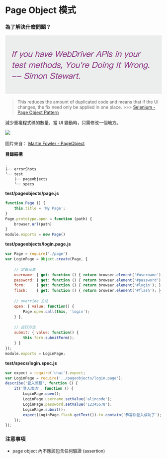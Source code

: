 # Page Object 模式

### 為了解決什麼問題？

![](assets/simon-stewart-said.png)

> This reduces the amount of duplicated code and means that if the UI changes, the fix need only be applied in one place. >>> [Selenium - Page Object Pattern](https://github.com/SeleniumHQ/selenium/wiki/PageObjects)

減少重複程式碼的數量，當 UI 變動時，只需修改一個地方。

![](https://martinfowler.com/bliki/images/pageObject/pageObject.png)

圖片來自： [Martin Fowler - PageObject](https://martinfowler.com/bliki/PageObject.html)

**目錄結構**

```
.
├── errorShots
└── test
    ├── pageobjects
    └── specs
```

**test/pageobjects/page.js**

```js
function Page () {
    this.title = 'My Page';
}
Page.prototype.open = function (path) {
    browser.url(path)
}
module.exports = new Page()
```

**test/pageobjects/login.page.js**

```js
var Page = require('./page')
var LoginPage = Object.create(Page, {

    // 定義元素
    username: { get: function () { return browser.element('#username'); } },
    password: { get: function () { return browser.element('#password'); } },
    form:     { get: function () { return browser.element('#login'); } },
    flash:    { get: function () { return browser.element('#flash'); } },

    // override 方法
    open: { value: function() {
        Page.open.call(this, 'login');
    } },

    // 自訂方法
    submit: { value: function() {
        this.form.submitForm();
    } }
});
module.exports = LoginPage;
```

**test/specs/login.spec.js**

```js
var expect = require('chai').expect;
var LoginPage = require('../pageobjects/login.page');
describe('登入流程', function () {
    it('登入成功', function () {
        LoginPage.open();
        LoginPage.username.setValue('alincode');
        LoginPage.password.setValue('12345678');
        LoginPage.submit();
        expect(LoginPage.flash.getText()).to.contain('恭喜你登入成功了');
    });
});
```

### 注意事項

* page object 內不應該包含任何驗證 (assertion)

